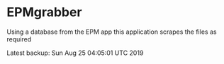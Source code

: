# EPMgrabber
Using a database from the EPM app this application scrapes the files as required


Latest backup: Sun Aug 25 04:05:01 UTC 2019
